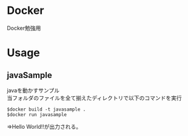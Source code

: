 # Docker
Docker勉強用

# Usage

## javaSample
javaを動かすサンプル  
当フォルダのファイルを全て揃えたディレクトリで以下のコマンドを実行  

    $docker build -t javasample .  
    $docker run javasample  

⇒Hello World!!が出力される。  
